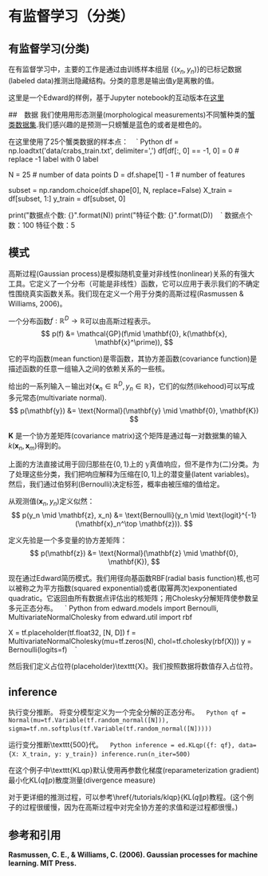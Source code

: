 <!-- KaTeX -->
<script src="https://cdnjs.cloudflare.com/ajax/libs/KaTeX/0.6.0/katex.min.js"></script>
<link rel="stylesheet" href="https://cdnjs.cloudflare.com/ajax/libs/KaTeX/0.6.0/katex.min.css" />
<script src="https://cdnjs.cloudflare.com/ajax/libs/KaTeX/0.6.0/contrib/auto-render.min.js"></script>

<!-- highlight.js -->
<script src="https://cdnjs.cloudflare.com/ajax/libs/highlight.js/9.4.0/highlight.min.js"></script>
<link rel="stylesheet" href="https://cdnjs.cloudflare.com/ajax/libs/highlight.js/9.4.0/styles/github.min.css">

# 有监督学习（分类）

## 有监督学习(分类)
在有监督学习中，主要的工作是通过由训练样本组层 $\{(x_n, y_n)\}$的已标记数据(labeled data)推测出隐藏结构。分类的意思是输出值$y$是离散的值。

这里是一个Edward的样例，基于Jupyter notebook的互动版本在[这里](http://nbviewer.jupyter.org/github/blei-lab/edward/blob/master/notebooks/supervised_classification.ipynb)

##　数据
我们使用用形态测量(morphological measurements)不同蟹种类的[蟹类数据集](https://stat.ethz.ch/R-manual/R-devel/library/MASS/html/crabs.html).我们感兴趣的是预测一只螃蟹是蓝色的或者是橙色的。

在这里使用了25个蟹类数据的样本点：
` ` ` Python
df = np.loadtxt('data/crabs_train.txt', delimiter=',')
df[df[:, 0] == -1, 0] = 0  # replace -1 label with 0 label

N = 25  # number of data points
D = df.shape[1] - 1  # number of features

subset = np.random.choice(df.shape[0], N, replace=False)
X_train = df[subset, 1:]
y_train = df[subset, 0]

print("数据点个数: {}".format(N))
print("特征个数: {}".format(D))
` ` `
数据点个数：100
特征个数：5

## 模式
高斯过程(Gaussian process)是模拟随机变量对非线性(nonlinear)关系的有强大工具。它定义了一个分布（可能是非线性）函数，它可以应用于表示我们的不确定性围绕真实函数关系。我们现在定义一个用于分类的高斯过程(Rasmussen & Williams, 2006)。

一个分布函数$f:\mathbb{R}^D\to\mathbb{R}$可以由高斯过程表示。
$$
  p(f)
  &=
  \mathcal{GP}(f\mid \mathbf{0}, k(\mathbf{x}, \mathbf{x}^\prime)),
$$

它的平均函数(mean function)是零函数，其协方差函数(covariance function)是描述函数的任意一组输入之间的依赖关系的一些核。

给出的一系列输入－输出对$\{\mathbf{x}_n\in\mathbb{R}^D,y_n\in\mathbb{R}\}$，它们的似然(likehood)可以写成多元常态(multivariate normal).
$$
  p(\mathbf{y})
  &=
  \text{Normal}(\mathbf{y} \mid \mathbf{0}, \mathbf{K})
$$


$\mathbf{K}$ 是一个协方差矩阵(covariance matrix)这个矩阵是通过每一对数据集的输入$k(\mathbf{x}_n, \mathbf{x}_m)$得到的。

上面的方法直接试用于回归那些在$\{0,1\}$上的 $\mathbb{y}$真值响应，但不是作为(二)分类。为了处理这些分类，我们把响应解释为压缩在$[0,1]$上的潜变量(latent variables)。然后，我们通过伯努利(Bernoulli)决定标签，概率由被压缩的值给定。

从观测值$(\mathbf{x}_n, y_n)$定义似然：
$$
  p(y_n \mid \mathbf{z}, x_n)
  &=
  \text{Bernoulli}(y_n \mid \text{logit}^{-1}(\mathbf{x}_n^\top \mathbf{z})).
$$

定义先验是一个多变量的协方差矩阵：
$$
  p(\mathbf{z})
  &=
  \text{Normal}(\mathbf{z} \mid \mathbf{0}, \mathbf{K}),
$$

现在通过Edward简历模式。我们用径向基函数RBF(radial basis function)核,也可以被称之为平方指数(squared exponential)或者(取幂两次)exponentiated quadratic。它返回由所有数据点评估出的核矩阵；用Cholesky分解矩阵使参数呈多元正态分布。
` ` ` Python
from edward.models import Bernoulli, MultivariateNormalCholesky
from edward.util import rbf

X = tf.placeholder(tf.float32, [N, D])
f = MultivariateNormalCholesky(mu=tf.zeros(N), chol=tf.cholesky(rbf(X)))
y = Bernoulli(logits=f)
` ` `

然后我们定义占位符(placeholder)\texttt{X}。我们按照数据将数值存入占位符。

## inference

执行变分推断。
将变分模型定义为一个完全分解的正态分布。
` ` ` Python
qf = Normal(mu=tf.Variable(tf.random_normal([N])),
            sigma=tf.nn.softplus(tf.Variable(tf.random_normal([N]))))
` ` `

运行变分推断\texttt{500}代。
` ` ` Python
inference = ed.KLqp({f: qf}, data={X: X_train, y: y_train})
inference.run(n_iter=500)
` ` `

在这个例子中\texttt{KLqp}默认使用再参数化梯度(reparameterization gradient)最小化$\text{KL}(q\|p)$散度测量(divergence measure)

对于更详细的推测过程，可以参考\href{/tutorials/klqp}{$\text{KL}(q\|p)$教程。(这个例子的过程很缓慢，因为在高斯过程中对完全协方差的求值和逆过程都很慢。)

## 参考和引用

**Rasmussen, C. E., & Williams, C. (2006). Gaussian processes for machine learning. MIT Press.**












　　　　　　　　　　　
